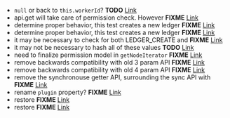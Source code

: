 - `null` or back to `this.workerId`? __TODO__ [Link](http://github.com/digitalbazaar/bedrock-ledger/blob/cm4/lib/index.js#L569)
- api.get will take care of permission check.  However __FIXME__ [Link](http://github.com/digitalbazaar/bedrock-ledger/blob/cm4/lib/index.js#L478)
- determine proper behavior, this test creates a new ledger __FIXME__ [Link](http://github.com/digitalbazaar/bedrock-ledger/blob/cm4/test/mocha/10-ledger-api.js#L197)
- determine proper behavior, this test creates a new ledger __FIXME__ [Link](http://github.com/digitalbazaar/bedrock-ledger/blob/cm4/test/mocha/10-ledger-api.js#L82)
- it may be necessary to check for both LEDGER_CREATE and __FIXME__ [Link](http://github.com/digitalbazaar/bedrock-ledger/blob/cm4/lib/index.js#L236)
- it may not be necessary to hash all of these values __TODO__ [Link](http://github.com/digitalbazaar/bedrock-ledger/blob/cm4/lib/index.js#L224)
- need to finalize permission model in `getNodeIterator` __FIXME__ [Link](http://github.com/digitalbazaar/bedrock-ledger/blob/cm4/test/mocha/10-ledger-api.js#L679)
- remove backwards compatibility with old 3 param API __FIXME__ [Link](http://github.com/digitalbazaar/bedrock-ledger/blob/cm4/lib/index.js#L145)
- remove backwards compatibility with old 4 param API __FIXME__ [Link](http://github.com/digitalbazaar/bedrock-ledger/blob/cm4/lib/index.js#L137)
- remove the synchronouse getter API, surrounding the sync API with __FIXME__ [Link](http://github.com/digitalbazaar/bedrock-ledger/blob/cm4/lib/index.js#L81)
- rename `plugin` property? __FIXME__ [Link](http://github.com/digitalbazaar/bedrock-ledger/blob/cm4/lib/index.js#L217)
- restore __FIXME__ [Link](http://github.com/digitalbazaar/bedrock-ledger/blob/cm4/test/test.js#L14)
- restore __FIXME__ [Link](http://github.com/digitalbazaar/bedrock-ledger/blob/cm4/test/mocha/mock.data.js#L59)

